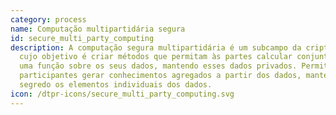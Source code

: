 ```yaml
---
category: process
name: Computação multipartidária segura
id: secure_multi_party_computing
description: A computação segura multipartidária é um subcampo da criptografia
  cujo objetivo é criar métodos que permitam às partes calcular conjuntamente
  uma função sobre os seus dados, mantendo esses dados privados. Permite aos
  participantes gerar conhecimentos agregados a partir dos dados, mantendo em
  segredo os elementos individuais dos dados.
icon: /dtpr-icons/secure_multi_party_computing.svg
---
```

